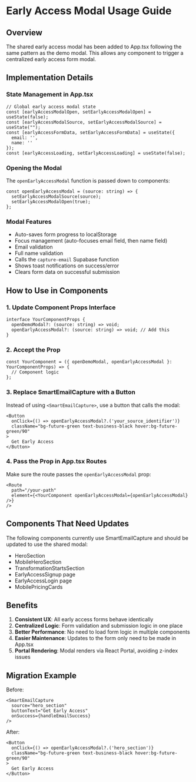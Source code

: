 # Early Access Modal Usage Guide

## Overview
The shared early access modal has been added to App.tsx following the same pattern as the demo modal. This allows any component to trigger a centralized early access form modal.

## Implementation Details

### State Management in App.tsx
```tsx
// Global early access modal state
const [earlyAccessModalOpen, setEarlyAccessModalOpen] = useState(false);
const [earlyAccessModalSource, setEarlyAccessModalSource] = useState("");
const [earlyAccessFormData, setEarlyAccessFormData] = useState({
  email: '',
  name: ''
});
const [earlyAccessLoading, setEarlyAccessLoading] = useState(false);
```

### Opening the Modal
The `openEarlyAccessModal` function is passed down to components:
```tsx
const openEarlyAccessModal = (source: string) => {
  setEarlyAccessModalSource(source);
  setEarlyAccessModalOpen(true);
};
```

### Modal Features
- Auto-saves form progress to localStorage
- Focus management (auto-focuses email field, then name field)
- Email validation
- Full name validation
- Calls the `capture-email` Supabase function
- Shows toast notifications on success/error
- Clears form data on successful submission

## How to Use in Components

### 1. Update Component Props Interface
```tsx
interface YourComponentProps {
  openDemoModal?: (source: string) => void;
  openEarlyAccessModal?: (source: string) => void; // Add this
}
```

### 2. Accept the Prop
```tsx
const YourComponent = ({ openDemoModal, openEarlyAccessModal }: YourComponentProps) => {
  // Component logic
};
```

### 3. Replace SmartEmailCapture with a Button
Instead of using `<SmartEmailCapture>`, use a button that calls the modal:
```tsx
<Button 
  onClick={() => openEarlyAccessModal?.('your_source_identifier')}
  className="bg-future-green text-business-black hover:bg-future-green/90"
>
  Get Early Access
</Button>
```

### 4. Pass the Prop in App.tsx Routes
Make sure the route passes the `openEarlyAccessModal` prop:
```tsx
<Route 
  path="/your-path" 
  element={<YourComponent openEarlyAccessModal={openEarlyAccessModal} />} 
/>
```

## Components That Need Updates
The following components currently use SmartEmailCapture and should be updated to use the shared modal:
- HeroSection
- MobileHeroSection  
- TransformationStartsSection
- EarlyAccessSignup page
- EarlyAccessLogin page
- MobilePricingCards

## Benefits
1. **Consistent UX**: All early access forms behave identically
2. **Centralized Logic**: Form validation and submission logic in one place
3. **Better Performance**: No need to load form logic in multiple components
4. **Easier Maintenance**: Updates to the form only need to be made in App.tsx
5. **Portal Rendering**: Modal renders via React Portal, avoiding z-index issues

## Migration Example
Before:
```tsx
<SmartEmailCapture 
  source="hero_section"
  buttonText="Get Early Access"
  onSuccess={handleEmailSuccess}
/>
```

After:
```tsx
<Button 
  onClick={() => openEarlyAccessModal?.('hero_section')}
  className="bg-future-green text-business-black hover:bg-future-green/90"
>
  Get Early Access
</Button>
```